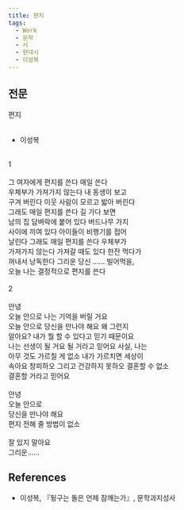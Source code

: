 ```yaml
---
title: 편지
tags:
  - Work
  - 문학
  - 시
  - 현대시
  - 이성복
---
```


## 전문
편지<br />
<br />
- 이성복<br />
<br />
1<br />
<br />
그 여자에게 편지를 쓴다 매일 쓴다<br />
우체부가 가져가지 않는다 내 동생이 보고<br />
구겨 버린다 이웃 사람이 모르고 밟아 버린다<br />
그래도 매일 편지를 쓴다 길 가다 보면<br />
남의 집 담벼락에 붙어 있다 버드나무 가지<br />
사이에 끼여 있다 아이들이 비행기를 접어<br />
날린다 그래도 매일 편지를 쓴다 우체부가<br />
가져가지 않는다 가져갈 때도 있다 한잔 먹다가<br />
꺼내서 낭독한다 그리운 당신 …… 빌어먹을,<br />
오늘 나는 결정적으로 편지를 쓴다<br />
<br />
2<br />
<br />
안녕<br />
오늘 안으로 나는 기억을 버릴 거요<br />
오늘 안으로 당신을 만나야 해요 왜 그런지<br />
알아요? 내가 뭘 할 수 있다고 믿기 때문이요<br />
나는 선생이 될 거요 될 거라고 믿어요 사실, 나는<br />
아무 것도 가르칠 게 없소 내가 가르치면 세상이<br />
속아요 창피하오 그리고 건강하지 못하오 결혼할 수 없소<br />
결혼할 거라고 믿어요<br />
<br />
안녕<br />
오늘 안으로<br />
당신을 만나야 해요<br />
편지 전해 줄 방법이 없소<br />
<br />
잘 있지 말아요<br />
그리운......

## References
- 이성복, 『뒹구는 돌은 언제 잠깨는가』, 문학과지성사